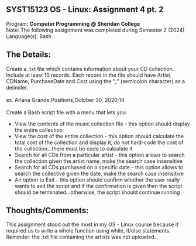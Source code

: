 ## SYST15123 OS - Linux: Assignment 4 pt. 2
Program: **Computer Programming @ Sheridan College** <br>
Note: The following assignment was completed during Semester 2 (2024) <br>
Language(s): Bash 

## The Details: 
Create a .txt file which contains information about your CD collection. Include at least 10 records. Each record in the file should have Artist, CDName, PurchaseDate and Cost using the ";" (semicolon character) as a delimiter. <br><br> ex. Ariana Grande;Positions;October 30, 2020;14 <br><br>
Create a Bash script file with a menu that lets you:
<ul>
  <li>View the contents of the music collection file - this option should display the entire collection</li>
  <li>View the cost of the entire collection - this option should calculate the total cost of the collection and display it, do not hard-code the cost of the collection...there must be code to calculate it</li>
  <li>Search for all CDs from a particular artist - this option allows to search the collection given the artist name, make the search case insensitive</li>
  <li>Search for all CDs purchased on a specific date - this option allows to search the collective given the date, make the search case insensitive</li>
  <li>An option to Exit - this option should confirm whether the user really wants to exit the script and if the confirmation is given then the script should be terminated...otherwise, the script should continue running</li>
</ul>

## Thoughts/Comments: 
This assignment stood out the most in my OS - Linux course because it required us to write a whole function using while, if/else statements. <br>
Reminder: the .txt file containing the artists was not uploaded. 
